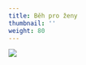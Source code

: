 ```yaml
---
title: Běh pro ženy
thumbnail: ''
weight: 80
---
```

![](/images/uploads/2019_vigvam_beh_pro_zeny.jpg)
